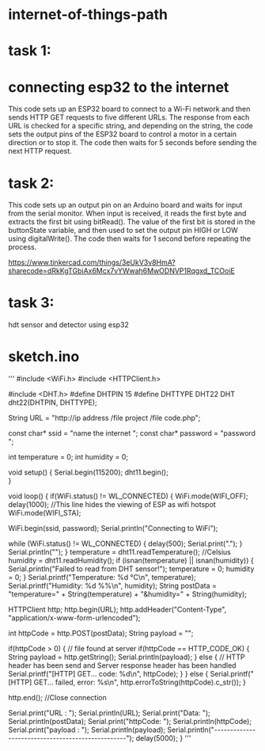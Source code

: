 # internet-of-things-path


# task 1:
# connecting esp32 to the internet
This code sets up an ESP32 board to connect to a Wi-Fi network and then sends HTTP GET requests to five different URLs. The response from each URL is checked for a specific string, and depending on the string, the code sets the output pins of the ESP32 board to control a motor in a certain direction or to stop it. The code then waits for 5 seconds before sending the next HTTP request.



# task 2:
This code sets up an output pin on an Arduino board and waits for input from the serial monitor. When input is received, it reads the first byte and extracts the first bit using bitRead(). The value of the first bit is stored in the buttonState variable, and then used to set the output pin HIGH or LOW using digitalWrite(). The code then waits for 1 second before repeating the process.

https://www.tinkercad.com/things/3eUkV3v8HmA?sharecode=dRkKgTGbiAx6Mcx7vYWwah6MwODNVP1Rqgxd_TCOoiE

# task 3:
hdt sensor and detector using esp32 
# sketch.ino 

''' #include <WiFi.h>
#include <HTTPClient.h>

#include <DHT.h> 
#define DHTPIN 15 
#define DHTTYPE DHT22 
DHT dht22(DHTPIN, DHTTYPE); 

String URL = "http://ip address /file project /file code.php";

const char* ssid = "name the internet "; 
const char* password = "password "; 

int temperature = 0;
int humidity = 0;

void setup() {
  Serial.begin(115200);
  dht11.begin();   
}

void loop() {
  if(WiFi.status() != WL_CONNECTED) {
    WiFi.mode(WIFI_OFF);
  delay(1000);
  //This line hides the viewing of ESP as wifi hotspot
  WiFi.mode(WIFI_STA);
  
  WiFi.begin(ssid, password);
  Serial.println("Connecting to WiFi");
  
  while (WiFi.status() != WL_CONNECTED) {
    delay(500);
    Serial.print(".");
  }
   Serial.println("");
  }
  temperature = dht11.readTemperature(); //Celsius
  humidity = dht11.readHumidity();
  if (isnan(temperature) || isnan(humidity)) {
    Serial.println("Failed to read from DHT sensor!");
    temperature = 0;
    humidity = 0;
  }
  Serial.printf("Temperature: %d °C\n", temperature);
  Serial.printf("Humidity: %d %%\n", humidity);
  String postData = "temperature=" + String(temperature) + "&humidity=" + String(humidity);
  
  HTTPClient http;
  http.begin(URL);
  http.addHeader("Content-Type", "application/x-www-form-urlencoded");
  
  int httpCode = http.POST(postData);
  String payload = "";

  if(httpCode > 0) {
    // file found at server
    if(httpCode == HTTP_CODE_OK) {
      String payload = http.getString();
      Serial.println(payload);
    } else {
      // HTTP header has been send and Server response header has been handled
      Serial.printf("[HTTP] GET... code: %d\n", httpCode);
    }
  } else {
    Serial.printf("[HTTP] GET... failed, error: %s\n", http.errorToString(httpCode).c_str());
  }
  
  http.end();  //Close connection

  Serial.print("URL : "); Serial.println(URL); 
  Serial.print("Data: "); Serial.println(postData);
  Serial.print("httpCode: "); Serial.println(httpCode);
  Serial.print("payload : "); Serial.println(payload);
  Serial.println("--------------------------------------------------");
  delay(5000);
} '''
